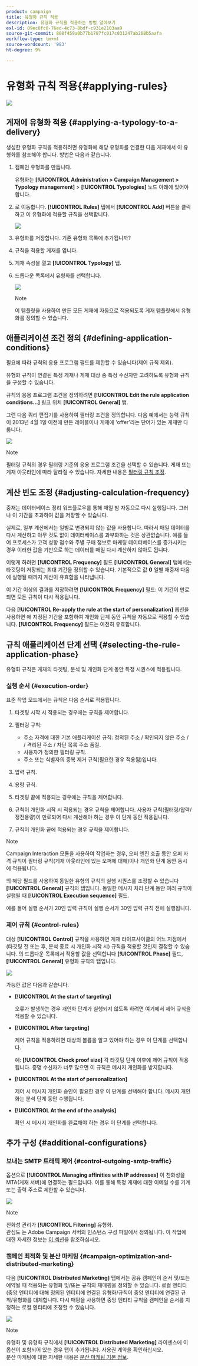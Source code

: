 ```yaml
---
product: campaign
title: 유형화 규칙 적용
description: 유형화 규칙을 적용하는 방법 알아보기
exl-id: 09ec0fc0-76ed-4c73-8bdf-c931e2103aa9
source-git-commit: 808f459a0b77b1787fc017c031247ab268b5aafa
workflow-type: tm+mt
source-wordcount: '983'
ht-degree: 9%

---
```


# 유형화 규칙 적용{#applying-rules}

![](../../assets/common.svg)

## 게재에 유형화 적용 {#applying-a-typology-to-a-delivery}

생성한 유형화 규칙을 적용하려면 유형화에 해당 유형화를 연결한 다음 게재에서 이 유형화를 참조해야 합니다. 방법은 다음과 같습니다.

1. 캠페인 유형화를 만듭니다.

   유형화는 **[!UICONTROL Administration > Campaign Management > Typology management]** > **[!UICONTROL Typologies]** 노드 아래에 있어야 합니다.

1. 로 이동합니다. **[!UICONTROL Rules]** 탭에서 **[!UICONTROL Add]** 버튼을 클릭하고 이 유형화에 적용할 규칙을 선택합니다.

   ![](assets/campaign_opt_pressure_sample_1_6.png)

1. 유형화를 저장합니다. 기존 유형화 목록에 추가됩니까?
1. 규칙을 적용할 게재를 엽니다.
1. 게재 속성을 열고 **[!UICONTROL Typology]** 탭.
1. 드롭다운 목록에서 유형화를 선택합니다.

   ![](assets/campaign_opt_pressure_sample_1_7.png)

   >[!NOTE]
   >
   >이 템플릿을 사용하여 만든 모든 게재에 자동으로 적용되도록 게재 템플릿에서 유형화를 정의할 수 있습니다.

## 애플리케이션 조건 정의 {#defining-application-conditions}

필요에 따라 규칙의 응용 프로그램 필드를 제한할 수 있습니다(제어 규칙 제외).

유형화 규칙이 연결된 특정 게재나 게재 대상 중 특정 수신자만 고려하도록 유형화 규칙을 구성할 수 있습니다.

규칙의 응용 프로그램 조건을 정의하려면 **[!UICONTROL Edit the rule application conditions...]** 링크 위치 **[!UICONTROL General]** 탭.

그런 다음 쿼리 편집기를 사용하여 필터링 조건을 정의합니다. 다음 예에서는 능력 규칙이 2013년 4월 1일 이전에 만든 레이블이나 게재에 &#39;offer&#39;라는 단어가 있는 게재만 다룹니다.

![](assets/campaign_opt_create_capacity_criterion.png)

>[!NOTE]
>
>필터링 규칙의 경우 필터링 기준의 응용 프로그램 조건을 선택할 수 있습니다. 게재 또는 게재 아웃라인에 따라 달라질 수 있습니다. 자세한 내용은 [필터링 규칙 조정](filtering-rules.md#conditioning-a-filtering-rule).

## 계산 빈도 조정 {#adjusting-calculation-frequency}

중재는 데이터베이스 정리 워크플로우를 통해 매일 밤 자동으로 다시 실행됩니다. 그러나 이 기간을 초과하여 값을 저장할 수 있습니다.

실제로, 일부 계산에서는 일별로 변경되지 않는 값을 사용합니다. 따라서 매일 데이터를 다시 계산하고 아무 것도 없이 데이터베이스를 과부화하는 것은 상관없습니다. 예를 들어 프로세스가 고객 성향 점수와 주별 구매 정보로 마케팅 데이터베이스를 증가시키는 경우 이러한 값을 기반으로 하는 데이터를 매일 다시 계산하지 않아도 됩니다.

이렇게 하려면 **[!UICONTROL Frequency]** 필드 **[!UICONTROL General]** 탭에서는 타깃팅이 저장되는 최대 기간을 정의할 수 있습니다. 기본적으로 값 **0** 일별 재중재 다음에 실행될 때까지 계산이 유효함을 나타냅니다.

이 기간 이상의 결과를 저장하려면 **[!UICONTROL Frequency]** 필드: 이 기간이 만료되면 모든 규칙이 다시 적용됩니다.

다음 **[!UICONTROL Re-apply the rule at the start of personalization]** 옵션을 사용하면 에 지정된 기간을 포함하여 개인화 단계 동안 규칙을 자동으로 적용할 수 있습니다. **[!UICONTROL Frequency]** 필드는 여전히 유효합니다.

## 규칙 애플리케이션 단계 선택 {#selecting-the-rule-application-phase}

유형화 규칙은 게재의 타겟팅, 분석 및 개인화 단계 동안 특정 시퀀스에 적용됩니다.

### 실행 순서 {#execution-order}

표준 작업 모드에서는 규칙은 다음 순서로 적용됩니다.

1. 타겟팅 시작 시 적용되는 경우에는 규칙을 제어합니다.
1. 필터링 규칙:

   * 주소 자격에 대한 기본 애플리케이션 규칙: 정의된 주소 / 확인되지 않은 주소 / / 격리된 주소 / 차단 목록 주소 품질.
   * 사용자가 정의한 필터링 규칙.
   * 주소 또는 식별자의 중복 제거 규칙(필요한 경우 적용됨)입니다.

1. 압력 규칙.
1. 용량 규칙.
1. 타겟팅 끝에 적용되는 경우에는 규칙을 제어합니다.
1. 규칙이 개인화 시작 시 적용되는 경우 규칙을 제어합니다. 사용자 규칙(필터링/압력/정전용량)이 만료되어 다시 계산해야 하는 경우 이 단계 동안 적용됩니다.
1. 규칙이 개인화 끝에 적용되는 경우 규칙을 제어합니다.

>[!NOTE]
>
>Campaign Interaction 모듈을 사용하여 작업하는 경우, 오퍼 엔진 호출 동안 오퍼 자격 규칙이 필터링 규칙(게재 아웃라인에 있는 오퍼에 대해)이나 개인화 단계 동안 동시에 적용됩니다.

의 해당 필드를 사용하여 동일한 유형의 규칙의 실행 시퀀스를 조정할 수 있습니다 **[!UICONTROL General]** 규칙의 탭입니다. 동일한 메시지 처리 단계 동안 여러 규칙이 실행될 때 **[!UICONTROL Execution sequence]** 필드.

예를 들어 실행 순서가 20인 압력 규칙이 실행 순서가 30인 압력 규칙 전에 실행됩니다.

### 제어 규칙 {#control-rules}

대상 **[!UICONTROL Control]** 규칙을 사용하면 게재 라이프사이클의 어느 지점에서(타깃팅 전 또는 후, 분석 종료 시 개인화 시작 시) 규칙을 적용할 것인지 결정할 수 있습니다. 의 드롭다운 목록에서 적용할 값을 선택합니다 **[!UICONTROL Phase]** 필드, **[!UICONTROL General]** 유형화 규칙의 탭입니다.

![](assets/campaign_opt_define_control_phase.png)

가능한 값은 다음과 같습니다.

* **[!UICONTROL At the start of targeting]**

   오류가 발생하는 경우 개인화 단계가 실행되지 않도록 하려면 여기에서 제어 규칙을 적용할 수 있습니다.

* **[!UICONTROL After targeting]**

   제어 규칙을 적용하려면 대상의 볼륨을 알고 있어야 하는 경우 이 단계를 선택합니다.

   예: **[!UICONTROL Check proof size]** 각 타깃팅 단계 이후에 제어 규칙이 적용됩니다. 증명 수신자가 너무 많으면 이 규칙은 메시지 개인화를 방지합니다.

* **[!UICONTROL At the start of personalization]**

   제어 시 메시지 개인화 승인이 필요한 경우 이 단계를 선택해야 합니다. 메시지 개인화는 분석 단계 동안 수행됩니다.

* **[!UICONTROL At the end of the analysis]**

   확인 시 메시지 개인화를 완료해야 하는 경우 이 단계를 선택합니다.

## 추가 구성 {#additional-configurations}

### 보내는 SMTP 트래픽 제어 {#control-outgoing-smtp-traffic}

옵션으로 **[!UICONTROL Managing affinities with IP addresses]** 이 친화성을 MTA(게재 서버)에 연결하는 필드입니다. 이를 통해 특정 게재에 대한 이메일 수를 기계 또는 출력 주소로 제한할 수 있습니다.

![](assets/campaign_opt_select_ip_affinity.png)

>[!NOTE]
>
>친화성 관리가 **[!UICONTROL Filtering]** 유형화.\
>관심도 는 Adobe Campaign 서버의 인스턴스 구성 파일에서 정의됩니다. 이 작업에 대한 자세한 정보는 [이 섹션](../../installation/using/about-initial-configuration.md)을 참조하십시오.

### 캠페인 최적화 및 분산 마케팅 {#campaign-optimization-and-distributed-marketing}

다음 **[!UICONTROL Distributed Marketing]** 탭에서는 공유 캠페인이 순서 및/또는 예약될 때 적용되는 유형화 및/또는 규칙의 재매핑을 정의할 수 있습니다. 로컬 엔티티(중앙 엔티티에 대해 정의된 엔티티에 연결된 유형화/규칙이 중앙 엔티티에 연결된 규칙/유형화를 대체합니다. 다시 매핑을 사용하면 중앙 엔티티 규칙을 캠페인을 순서를 지정하는 로컬 엔티티에 조정할 수 있습니다.

![](assets/simu_campaign_opti_distrib_mkg.png)

>[!NOTE]
>
>유형화 및 유형화 규칙에서 **[!UICONTROL Distributed Marketing]** 라이센스에 이 옵션이 포함되어 있는 경우 탭이 추가됩니다. 사용권 계약을 확인하십시오.\
>분산 마케팅에 대한 자세한 내용은 [분산 마케팅 기본 정보](../../distributed/using/about-distributed-marketing.md).
